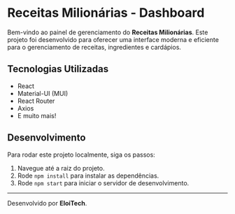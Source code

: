 # Receitas Milionárias - Dashboard

Bem-vindo ao painel de gerenciamento do **Receitas Milionárias**. Este projeto foi desenvolvido para oferecer uma interface moderna e eficiente para o gerenciamento de receitas, ingredientes e cardápios.

## Tecnologias Utilizadas

- React
- Material-UI (MUI)
- React Router
- Axios
- E muito mais!

## Desenvolvimento

Para rodar este projeto localmente, siga os passos:

1. Navegue até a raiz do projeto.
2. Rode `npm install` para instalar as dependências.
3. Rode `npm start` para iniciar o servidor de desenvolvimento.

---

Desenvolvido por **EloiTech**.
